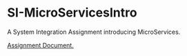 # SI-MicroServicesIntro
 A System Integration Assignment introducing MicroServices.
 
[Assignment Document.](https://github.com/FrederikBlem/SI-MicroServicesIntro/blob/main/A4-MP-MS.pdf)
